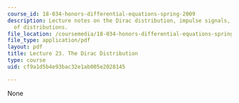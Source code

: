 ```yaml
---
course_id: 18-034-honors-differential-equations-spring-2009
description: Lecture notes on the Dirac distribution, impulse signals, and the theory
  of distributions.
file_location: /coursemedia/18-034-honors-differential-equations-spring-2009/cf9a1d5b4e93bac32e1ab005e2028145_MIT18_034s09_lec23.pdf
file_type: application/pdf
layout: pdf
title: Lecture 23. The Dirac Distribution
type: course
uid: cf9a1d5b4e93bac32e1ab005e2028145

---
```

None